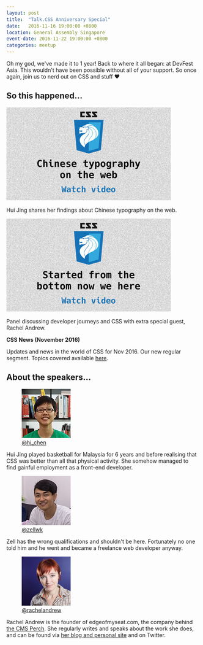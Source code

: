 ```yaml
---
layout: post
title:  "Talk.CSS Anniversary Special"
date:   2016-11-16 19:00:00 +0800
location: General Assembly Singapore
event-date: 2016-11-22 19:00:00 +0800
categories: meetup
---
```

Oh my god, we've made it to 1 year! Back to where it all began: at DevFest Asia. This wouldn't have been possible without all of your support. So once again, join us to nerd out on CSS and stuff ❤️

## So this happened...

<div class="c-videos">
  <div class="c-video">
    <a class="c-video__link" href="https://youtu.be/tTV60oAk6Cs">
      <img class="c-video__img" src="/img/talk-12/s1201.jpg" srcset="/img/talk-12/s1201@2x.png 2x" alt="Link to talk on Chinese typography on the web"/>
    </a>
    <p class="c-video__desc">Hui Jing shares her findings about Chinese typography on the web.</p>
  </div>

  <div class="c-video">
    <a class="c-video__link" href="https://youtu.be/Y6aWQ7h70rA">
      <img class="c-video__img" src="/img/talk-12/s1202.jpg" srcset="/img/talk-12/s1202@2x.png 2x" alt="Link to panel on developer journeys and CSS"/>
    </a>
    <p class="c-video__desc">Panel discussing developer journeys and CSS with extra special guest, Rachel Andrew.</p>
  </div>

  <div class="u-clear">
    <strong>CSS News (November 2016)</strong><br>
    <p>Updates and news in the world of CSS for Nov 2016. Our new regular segment. Topics covered available <a href="https://github.com/SingaporeCSS/slides/blob/gh-pages/notes/talk-12.md">here</a>.</p>
  </div>
</div>

## About the speakers...

<div class="o-flex c-speakers">
  <div class="o-flex3__item c-speaker">
    <figure>
      <img class="c-speaker__img" src="/img/talk-1/chj.jpg" srcset="/img/talk-1/chj@2x.jpg 2x" alt="Chen Hui Jing"/>
      <figcaption><a class="c-speaker__link" href="https://twitter.com/hj_chen">@hj_chen</a></figcaption>
    </figure>
    <p class="c-speaker__intro">Hui Jing played basketball for Malaysia for 6 years and before realising that CSS was better than all that physical activity. She somehow managed to find gainful employment as a front-end developer.</p>
  </div>

  <div class="o-flex3__item c-speaker">
    <figure>
      <img class="c-speaker__img" src="/img/talk-1/zell.jpg" srcset="/img/talk-1/zell@2x.jpg 2x" alt="Zell Liew"/>
      <figcaption><a class="c-speaker__link" href="https://twitter.com/zellwk">@zellwk</a></figcaption>
    </figure>
    <p class="c-speaker__intro">Zell has the wrong qualifications and shouldn't be here. Fortunately no one told him and he went and became a freelance web developer anyway.</p>
  </div>

  <div class="o-flex3__item c-speaker">
    <figure>
      <img class="c-speaker__img" src="/img/talk-12/rachel.jpg" srcset="/img/talk-12/rachel@2x.jpg 2x" alt="Rachel Andrew"/>
      <figcaption><a class="c-speaker__link" href="https://twitter.com/rachelandrew">@rachelandrew</a></figcaption>
    </figure>
    <p class="c-speaker__intro">Rachel Andrew is the founder of edgeofmyseat.com, the company behind <a href="https://grabaperch.com/">the CMS Perch</a>. She regularly writes and speaks about the work she does, and can be found via <a href="http://rachelandrew.co.uk/">her blog and personal site</a> and on Twitter.</p>
  </div>
</div>
